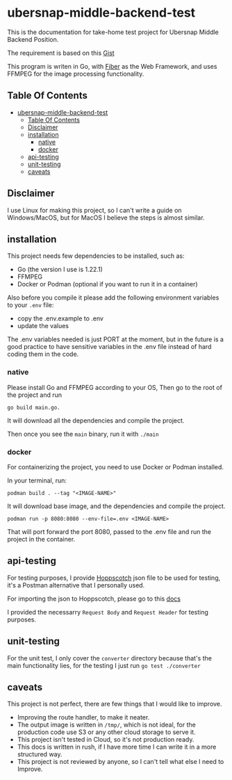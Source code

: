 # ubersnap-middle-backend-test

This is the documentation for take-home test project for Ubersnap Middle Backend Position.

The requirement is based on this [Gist](https://gist.github.com/RofieSagara/64e797a707fc7ac5a24c2f3bd4e930ca)

This program is writen in Go, with [Fiber](https://gofiber.io/) as the Web Framework, and uses FFMPEG for the image processing functionality.

## Table Of Contents

<!--toc:start-->

- [ubersnap-middle-backend-test](#ubersnap-middle-backend-test)
  - [Table Of Contents](#table-of-contents)
  - [Disclaimer](#disclaimer)
  - [installation](#installation)
    - [native](#native)
    - [docker](#docker)
  - [api-testing](#api-testing)
  - [unit-testing](#unit-testing)
  - [caveats](#caveats)
  <!--toc:end-->

## Disclaimer

I use Linux for making this project, so I can't write a guide on Windows/MacOS, but for MacOS I believe the steps is almost similar.

## installation

This project needs few dependencies to be installed, such as:

- Go (the version I use is 1.22.1)
- FFMPEG
- Docker or Podman (optional if you want to run it in a container)

Also before you compile it please add the following environment variables to your `.env` file:

- copy the .env.example to .env
- update the values

The .env variables needed is just PORT at the moment, but in the future is a good practice to have sensitive variables in the .env file instead of hard coding them in the code.

### native

Please install Go and FFMPEG according to your OS, Then go to the root of the project and run

`go build main.go.`

It will download all the dependencies and compile the project.

Then once you see the `main` binary, run it with `./main`

### docker

For containerizing the project, you need to use Docker or Podman installed.

In your terminal, run:

`podman build . --tag "<IMAGE-NAME>"`

It will download base image, and the dependencies and compile the project.

`podman run -p 8080:8080 --env-file=.env <IMAGE-NAME>`

That will port forward the port 8080, passed to the .env file and run the project in the container.

## api-testing

For testing purposes, I provide [Hoppscotch](https://hoppscotch.io/) json file to be used for testing, it's a Postman alternative that I personally used.

For importing the json to Hoppscotch, please go to this [docs](docs/Importing-Hoppscotch-Json-file-into-the-workspace.pdf)

I provided the necessarry `Request Body` and `Request Header` for testing purposes.

## unit-testing

For the unit test, I only cover the `converter` directory because that's the main functionality lies, for the testing I just run `go test ./converter`

## caveats

This project is not perfect, there are few things that I would like to improve.

- Improving the route handler, to make it neater.
- The output image is written in `/tmp/`, which is not ideal, for the production code use S3 or any other cloud storage to serve it.
- This project isn't tested in Cloud, so it's not production ready.
- This docs is written in rush, if I have more time I can write it in a more structured way.
- This project is not reviewed by anyone, so I can't tell what else I need to Improve.
